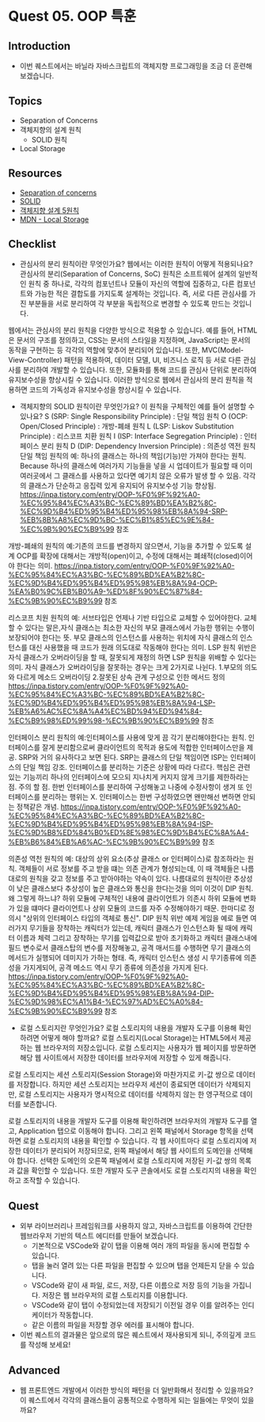 # Quest 05. OOP 특훈

## Introduction
* 이번 퀘스트에서는 바닐라 자바스크립트의 객체지향 프로그래밍을 조금 더 훈련해 보겠습니다.

## Topics
* Separation of Concerns
* 객체지향의 설계 원칙
  * SOLID 원칙
* Local Storage

## Resources
* [Separation of concerns](https://jonbellah.com/articles/separation-of-concerns/)
* [SOLID](https://en.wikipedia.org/wiki/SOLID)
* [객체지향 설계 5원칙](https://webdoli.tistory.com/210)
* [MDN - Local Storage](https://developer.mozilla.org/ko/docs/Web/API/Window/localStorage)

## Checklist
* 관심사의 분리 원칙이란 무엇인가요? 웹에서는 이러한 원칙이 어떻게 적용되나요?
관심사의 분리(Separation of Concerns, SoC) 원칙은 소프트웨어 설계의 일반적인 원칙 중 하나로, 각각의 컴포넌트나 모듈이 자신의 역할에 집중하고, 다른 컴포넌트와 가능한 적은 결합도를 가지도록 설계하는 것입니다. 즉, 서로 다른 관심사를 가진 부분들을 서로 분리하여 각 부분을 독립적으로 변경할 수 있도록 만드는 것입니다.

웹에서는 관심사의 분리 원칙을 다양한 방식으로 적용할 수 있습니다. 예를 들어, HTML은 문서의 구조를 정의하고, CSS는 문서의 스타일을 지정하며, JavaScript는 문서의 동작을 구현하는 등 각각의 역할에 맞추어 분리되어 있습니다. 또한, MVC(Model-View-Controller) 패턴을 적용하여, 데이터 모델, UI, 비즈니스 로직 등 서로 다른 관심사를 분리하여 개발할 수 있습니다. 또한, 모듈화를 통해 코드를 관심사 단위로 분리하여 유지보수성을 향상시킬 수 있습니다. 이러한 방식으로 웹에서 관심사의 분리 원칙을 적용하면 코드의 가독성과 유지보수성을 향상시킬 수 있습니다.

* 객체지향의 SOLID 원칙이란 무엇인가요? 이 원칙을 구체적인 예를 들어 설명할 수 있나요?
S (SRP: Single Responsibility Principle) : 단일 책임 원칙
O (OCP: Open/Closed Principle) : 개방-폐쇄 원칙
L (LSP: Liskov Substitution Principle) : 리스코프 치환 원칙
I (ISP: Interface Segregation Principle) : 인터페이스 분리 원칙
D (DIP: Dependency Inversion Principle) : 의존성 역전 원칙
단일 책임 원칙의 예: 하나의 클래스는 하나의 책임(기능)만 가져야 한다는 원칙.
Because 하나의 클래스에 여러가지 기능들을 넣을 시 업데이트가 필요할 때 이미 여러곳에서 그 클래스를 사용하고 있다면 예기치 않은 오류가 발생 할 수 있음.
각각의 클래스가 단순하고 응집력 있게 유지되어 유지보수성 기능 향상됨.
https://inpa.tistory.com/entry/OOP-%F0%9F%92%A0-%EC%95%84%EC%A3%BC-%EC%89%BD%EA%B2%8C-%EC%9D%B4%ED%95%B4%ED%95%98%EB%8A%94-SRP-%EB%8B%A8%EC%9D%BC-%EC%B1%85%EC%9E%84-%EC%9B%90%EC%B9%99 참조

개방-폐쇄의 원칙의 예:기존의 코드를 변경하지 않으면서, 기능을 추가할 수 있도록 설계
OCP를 확장에 대해서는 개방적(open)이고, 수정에 대해서는 폐쇄적(closed)이어야 한다는 의미.
https://inpa.tistory.com/entry/OOP-%F0%9F%92%A0-%EC%95%84%EC%A3%BC-%EC%89%BD%EA%B2%8C-%EC%9D%B4%ED%95%B4%ED%95%98%EB%8A%94-OCP-%EA%B0%9C%EB%B0%A9-%ED%8F%90%EC%87%84-%EC%9B%90%EC%B9%99 참조

리스코프 치원 원칙의 예: 서브타입은 언제나 기반 타입으로 교체할 수 있어야한다.
교체할 수 있다는 말은,자식 클래스는 최소한 자신의 부모 클래스에서 가능한 행위는 수행이 보장되어야 한다는 뜻.
부모 클래스의 인스턴스를 사용하는 위치에 자식 클래스의 인스턴스를 대신 사용했을 때 코드가 원래 의도대로 작동해야 한다는 의미.
LSP 원칙 위반은 자식 클래스가 오버라이딩을 할 때, 잘못되게 재정의 하면 LSP 원칙을 위배할 수 있다는 의미.
자식 클래스가 오버라이딩을 잘못하는 경우는 크게 2가지로 나뉜다.
1.부모의 의도와 다르게 메소드 오버라이딩
2.잘못된 상속 관계 구성으로 인한 메서드 정의
https://inpa.tistory.com/entry/OOP-%F0%9F%92%A0-%EC%95%84%EC%A3%BC-%EC%89%BD%EA%B2%8C-%EC%9D%B4%ED%95%B4%ED%95%98%EB%8A%94-LSP-%EB%A6%AC%EC%8A%A4%EC%BD%94%ED%94%84-%EC%B9%98%ED%99%98-%EC%9B%90%EC%B9%99 참조

인터페이스 분리 원칙의 예:인터페이스를 사용에 맞게 끔 각기 분리해야한다는 원칙.
인터페이스를 잘게 분리함으로써 클라이언트의 목적과 용도에 적합한 인터페이스만을 제공.
SRP와 거의 유사하다고 보면 된다. SRP는 클래스의 단일 책임이면 ISP는 인터페이스의 단일 책임 강조.
인터페이스를 분리하는 기준은 상황에 따라 다르다. 핵심은 관련 있는 기능끼리 하나의 인터페이스에 모으되 지나치게 커지지 않게 크기를 제한하라는 점.
주의 할 점. 한번 인터페이스를 분리하여 구성해놓고 나중에 수정사항이 생겨 또 인터페이스를 분리하는 행위는 X.
인터페이스는 한번 구성하였으면 왠만해선 변하면 안되는 정책같은 개념.
https://inpa.tistory.com/entry/OOP-%F0%9F%92%A0-%EC%95%84%EC%A3%BC-%EC%89%BD%EA%B2%8C-%EC%9D%B4%ED%95%B4%ED%95%98%EB%8A%94-ISP-%EC%9D%B8%ED%84%B0%ED%8E%98%EC%9D%B4%EC%8A%A4-%EB%B6%84%EB%A6%AC-%EC%9B%90%EC%B9%99 참조

의존성 역천 원칙의 예: 대상의 상위 요소(추상 클래스 or 인터페이스)로 참조하라는 원칙.
객체들이 서로 정보를 주고 받을 떄는 의존 관계가 형성되는데, 이 때 객체들은 나름대로의 원칙을 갖고 정보를 주고 받아야하는 약속이 있다. 나름대로의 원칙이란 추상성이 낮은 클래스보다 추상성이 높은 클래스와 통신을 한다는것을 의미 이것이 DIP 원칙.
왜 그렇게 하느냐? 하위 모듈에 구체적인 내용에 클라이언트가 의존시 하위 모듈에 변화가 있을 떄마다 클라이언트나 상위 모듈의 코드를 자주 수정해야하기 때문.
한마디로 정의시 "상위의 인터페이스 타입의 객체로 통신".
DIP 원칙 위반 예제
게임을 예로 들면 여러가지 무기들을 장착하는 캐릭터가 있는데, 캐릭터 클래스가 인스턴스화 될 때에 캐릭터 이름과 체력 그리고 장착하는 무기를 입력값으로 받아 초기화하고 캐릭터 클래스내에 필드 변수로서 클래스탑의 변수를 저장해놓고, 공격 매서드를 수행하면 무기 클래스의 메서드가 실행되어 데미지가 가하는 형태.
즉, 캐릭터 인스턴스 생성 시 무기종류에 의존성을 가지게되어, 공격 메소드 역시 무기 종류에 의존성을 가지게 된다.
https://inpa.tistory.com/entry/OOP-%F0%9F%92%A0-%EC%95%84%EC%A3%BC-%EC%89%BD%EA%B2%8C-%EC%9D%B4%ED%95%B4%ED%95%98%EB%8A%94-DIP-%EC%9D%98%EC%A1%B4-%EC%97%AD%EC%A0%84-%EC%9B%90%EC%B9%99 참조

* 로컬 스토리지란 무엇인가요? 로컬 스토리지의 내용을 개발자 도구를 이용해 확인하려면 어떻게 해야 할까요?
로컬 스토리지(Local Storage)는 HTML5에서 제공하는 웹 브라우저의 저장소입니다. 로컬 스토리지는 사용자가 웹 페이지를 방문하면 해당 웹 사이트에서 저장한 데이터를 브라우저에 저장할 수 있게 해줍니다.

로컬 스토리지는 세션 스토리지(Session Storage)와 마찬가지로 키-값 쌍으로 데이터를 저장합니다. 하지만 세션 스토리지는 브라우저 세션이 종료되면 데이터가 삭제되지만, 로컬 스토리지는 사용자가 명시적으로 데이터를 삭제하지 않는 한 영구적으로 데이터를 보존합니다.

로컬 스토리지의 내용을 개발자 도구를 이용해 확인하려면 브라우저의 개발자 도구를 열고, Application 탭으로 이동해야 합니다. 그리고 왼쪽 패널에서 Storage 항목을 선택하면 로컬 스토리지의 내용을 확인할 수 있습니다. 각 웹 사이트마다 로컬 스토리지에 저장한 데이터가 분리되어 저장되므로, 왼쪽 패널에서 해당 웹 사이트의 도메인을 선택해야 합니다. 선택한 도메인의 오른쪽 패널에서 로컬 스토리지에 저장된 키-값 쌍의 목록과 값을 확인할 수 있습니다. 또한 개발자 도구 콘솔에서도 로컬 스토리지의 내용을 확인하고 조작할 수 있습니다.

## Quest
* 외부 라이브러리나 프레임워크를 사용하지 않고, 자바스크립트를 이용하여 간단한 웹브라우저 기반의 텍스트 에디터를 만들어 보겠습니다.
  * 기본적으로 VSCode와 같이 탭을 이용해 여러 개의 파일을 동시에 편집할 수 있습니다.
  * 탭을 눌러 열려 있는 다른 파일을 편집할 수 있으며 탭을 언제든지 닫을 수 있습니다.
  * VSCode와 같이 새 파일, 로드, 저장, 다른 이름으로 저장 등의 기능을 가집니다. 저장은 웹 브라우저의 로컬 스토리지를 이용합니다.
  * VSCode와 같이 탭이 수정되었는데 저장되기 이전일 경우 이를 알려주는 인디케이터가 작동합니다.
  * 같은 이름의 파일을 저장할 경우 에러를 표시해야 합니다.
* 이번 퀘스트의 결과물은 앞으로의 많은 퀘스트에서 재사용되게 되니, 주의깊게 코드를 작성해 보세요!

## Advanced
* 웹 프론트엔드 개발에서 이러한 방식의 패턴을 더 일반화해서 정리할 수 있을까요? 이 퀘스트에서 각각의 클래스들이 공통적으로 수행하게 되는 일들에는 무엇이 있을까요?
